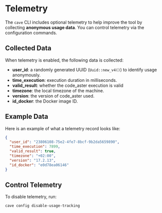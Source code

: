 # Telemetry

The `cave` CLI includes optional telemetry to help improve the tool by collecting **anonymous usage data**. You can control telemetry via the configuration commands.

## Collected Data

When telemetry is enabled, the following data is collected:

- **user_id**: a randomly generated UUID (`Uuid::new_v4()`) to identify usage anonymously.  
- **time_execution**: execution duration in milliseconds.  
- **valid_result**: whether the code_aster execution is valid
- **timezone**: the local timezone of the machine. 
- **version**: the version of code\_aster used.  
- **id_docker**: the Docker image ID.


## Example Data

Here is an example of what a telemetry record looks like:

```json
{
  "user_id": "23806108-75e2-4fe7-8bcf-9b2da5659890",
  "time_execution": 7899,
  "valid_result": true,
  "timezone": "+02:00",
  "version": "17.2.13",
  "id_docker": "e0d78ea06146"
}
```

## Control Telemetry

To disable telemetry, run:

```bash
cave config disable-usage-tracking
```


